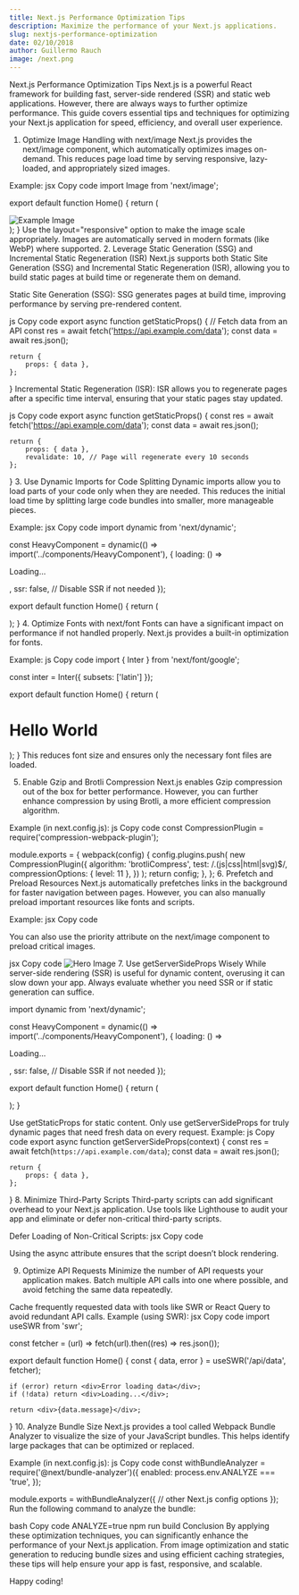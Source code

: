 ```yaml
---
title: Next.js Performance Optimization Tips
description: Maximize the performance of your Next.js applications.
slug: nextjs-performance-optimization
date: 02/10/2018
author: Guillermo Rauch
image: /next.png    
---
```




Next.js Performance Optimization Tips
Next.js is a powerful React framework for building fast, server-side rendered (SSR) and static web applications. However, there are always ways to further optimize performance. This guide covers essential tips and techniques for optimizing your Next.js application for speed, efficiency, and overall user experience.

1. Optimize Image Handling with next/image
Next.js provides the next/image component, which automatically optimizes images on-demand. This reduces page load time by serving responsive, lazy-loaded, and appropriately sized images.

Example:
jsx
Copy code
import Image from 'next/image';

export default function Home() {
    return (
        <div>
            <Image 
                src="/example.jpg" 
                alt="Example Image" 
                width={600} 
                height={400} 
                layout="responsive" 
            />
        </div>
    );
}
Use the layout="responsive" option to make the image scale appropriately.
Images are automatically served in modern formats (like WebP) where supported.
2. Leverage Static Generation (SSG) and Incremental Static Regeneration (ISR)
Next.js supports both Static Site Generation (SSG) and Incremental Static Regeneration (ISR), allowing you to build static pages at build time or regenerate them on demand.

Static Site Generation (SSG):
SSG generates pages at build time, improving performance by serving pre-rendered content.

js
Copy code
export async function getStaticProps() {
    // Fetch data from an API
    const res = await fetch('https://api.example.com/data');
    const data = await res.json();

    return {
        props: { data },
    };
}
Incremental Static Regeneration (ISR):
ISR allows you to regenerate pages after a specific time interval, ensuring that your static pages stay updated.

js
Copy code
export async function getStaticProps() {
    const res = await fetch('https://api.example.com/data');
    const data = await res.json();

    return {
        props: { data },
        revalidate: 10, // Page will regenerate every 10 seconds
    };
}
3. Use Dynamic Imports for Code Splitting
Dynamic imports allow you to load parts of your code only when they are needed. This reduces the initial load time by splitting large code bundles into smaller, more manageable pieces.

Example:
jsx
Copy code
import dynamic from 'next/dynamic';

const HeavyComponent = dynamic(() => import('../components/HeavyComponent'), {
    loading: () => <p>Loading...</p>,
    ssr: false, // Disable SSR if not needed
});

export default function Home() {
    return (
        <div>
            <HeavyComponent />
        </div>
    );
}
4. Optimize Fonts with next/font
Fonts can have a significant impact on performance if not handled properly. Next.js provides a built-in optimization for fonts.

Example:
js
Copy code
import { Inter } from 'next/font/google';

const inter = Inter({ subsets: ['latin'] });

export default function Home() {
    return (
        <div className={inter.className}>
            <h1>Hello World</h1>
        </div>
    );
}
This reduces font size and ensures only the necessary font files are loaded.

5. Enable Gzip and Brotli Compression
Next.js enables Gzip compression out of the box for better performance. However, you can further enhance compression by using Brotli, a more efficient compression algorithm.

Example (in next.config.js):
js
Copy code
const CompressionPlugin = require('compression-webpack-plugin');

module.exports = {
    webpack(config) {
        config.plugins.push(
            new CompressionPlugin({
                algorithm: 'brotliCompress',
                test: /\.(js|css|html|svg)$/,
                compressionOptions: { level: 11 },
            })
        );
        return config;
    },
};
6. Prefetch and Preload Resources
Next.js automatically prefetches links in the background for faster navigation between pages. However, you can also manually preload important resources like fonts and scripts.

Example:
jsx
Copy code
<link rel="preload" href="/fonts/font.woff2" as="font" type="font/woff2" crossorigin="anonymous" />
You can also use the priority attribute on the next/image component to preload critical images.

jsx
Copy code
<Image src="/hero.jpg" alt="Hero Image" width={1200} height={800} priority />
7. Use getServerSideProps Wisely
While server-side rendering (SSR) is useful for dynamic content, overusing it can slow down your app. Always evaluate whether you need SSR or if static generation can suffice.
 

 import dynamic from 'next/dynamic';

const HeavyComponent = dynamic(() => import('../components/HeavyComponent'), {
    loading: () => <p>Loading...</p>,
    ssr: false, // Disable SSR if not needed
});

export default function Home() {
    return (
        <div>
            <HeavyComponent />
        </div>
    );
}

Use getStaticProps for static content.
Only use getServerSideProps for truly dynamic pages that need fresh data on every request.
Example:
js
Copy code
export async function getServerSideProps(context) {
    const res = await fetch(`https://api.example.com/data`);
    const data = await res.json();

    return {
        props: { data },
    };
}
8. Minimize Third-Party Scripts
Third-party scripts can add significant overhead to your Next.js application. Use tools like Lighthouse to audit your app and eliminate or defer non-critical third-party scripts.

Defer Loading of Non-Critical Scripts:
jsx
Copy code
<script src="https://third-party-script.com/script.js" async></script>
Using the async attribute ensures that the script doesn’t block rendering.

9. Optimize API Requests
Minimize the number of API requests your application makes. Batch multiple API calls into one where possible, and avoid fetching the same data repeatedly.

Cache frequently requested data with tools like SWR or React Query to avoid redundant API calls.
Example (using SWR):
jsx
Copy code
import useSWR from 'swr';

const fetcher = (url) => fetch(url).then((res) => res.json());

export default function Home() {
    const { data, error } = useSWR('/api/data', fetcher);

    if (error) return <div>Error loading data</div>;
    if (!data) return <div>Loading...</div>;

    return <div>{data.message}</div>;
}
10. Analyze Bundle Size
Next.js provides a tool called Webpack Bundle Analyzer to visualize the size of your JavaScript bundles. This helps identify large packages that can be optimized or replaced.

Example (in next.config.js):
js
Copy code
const withBundleAnalyzer = require('@next/bundle-analyzer')({
    enabled: process.env.ANALYZE === 'true',
});

module.exports = withBundleAnalyzer({
    // other Next.js config options
});
Run the following command to analyze the bundle:

bash
Copy code
ANALYZE=true npm run build
Conclusion
By applying these optimization techniques, you can significantly enhance the performance of your Next.js application. From image optimization and static generation to reducing bundle sizes and using efficient caching strategies, these tips will help ensure your app is fast, responsive, and scalable.

Happy coding!